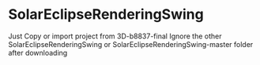 # SolarEclipseRenderingSwing

Just Copy or import project from 3D-b8837-final 
Ignore the other SolarEclipseRenderingSwing or SolarEclipseRenderingSwing-master folder after downloading
